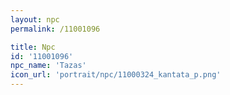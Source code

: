 ```yaml
---
layout: npc
permalink: /11001096

title: Npc
id: '11001096'
npc_name: 'Tazas'
icon_url: 'portrait/npc/11000324_kantata_p.png'
---
```

